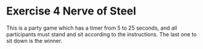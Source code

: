 # Exercise 4 Nerve of Steel
This is a party game which has a timer from 5 to 25 seconds, and all participants must stand and sit according to the instructions. 
The last one to sit down is the winner.
